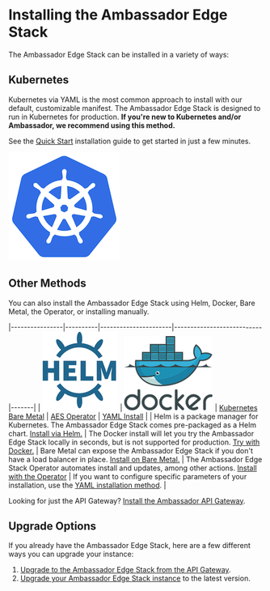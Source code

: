 # Installing the Ambassador Edge Stack

The Ambassador Edge Stack can be installed in a variety of ways:

## Kubernetes

Kubernetes via YAML is the most common approach to install with our default, customizable manifest. The Ambassador Edge Stack is designed to run in Kubernetes for production. **If you're new to Kubernetes and/or Ambassador, we recommend using this method.**

See the [Quick Start](../../tutorials/getting-started) installation guide to
get started in just a few minutes.

[![YAML](../../images/kubernetes.png)](../../tutorials/getting-started)

## Other Methods

You can also install the Ambassador Edge Stack using Helm, Docker, Bare Metal,
the Operator, or installing manually.

|----------------|----------|----------------------|---------------------------|-------|
| [![Helm](../../images/helm.png)](helm) | [![Docker](../../images/docker.png)](docker) | [Kubernetes Bare Metal](bare-metal) | [AES Operator](aes-operator) | [YAML Install](yaml-install) |
| Helm is a package manager for Kubernetes. The Ambassador Edge Stack comes pre-packaged as a Helm chart. [Install via Helm.](helm) | The Docker install will let you try the Ambassador Edge Stack locally in seconds, but is not supported for production. [Try with Docker.](docker) | Bare Metal can expose the Ambassador Edge Stack if you don't have a load balancer in place. [Install on Bare Metal.](bare-metal) | The Ambassador Edge Stack Operator automates install and updates, among other actions. [Install with the Operator](aes-operator) | If you want to configure specific parameters of your installation, use the [YAML installation method](yaml-install). |

Looking for just the API Gateway? [Install the Ambassador API Gateway](install-ambassador-oss).

## Upgrade Options

If you already have the Ambassador Edge Stack, here are a few different ways you can upgrade your instance:


1. [Upgrade to the Ambassador Edge Stack from the API Gateway](upgrade-to-edge-stack).
2. [Upgrade your Ambassador Edge Stack instance](upgrading) to the latest version.